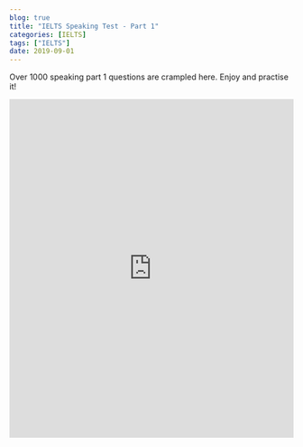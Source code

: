 ```yaml
---
blog: true
title: "IELTS Speaking Test - Part 1"
categories: [IELTS]
tags: ["IELTS"]
date: 2019-09-01
---
```


Over 1000 speaking part 1 questions are crampled here. Enjoy and practise it!

<iframe src="https://btcz.im/_pages/IELTS/speaking1.html" scrolling="yes" frameborder="0" style="position: relative; height: 600px; width: 100%;"></iframe>
